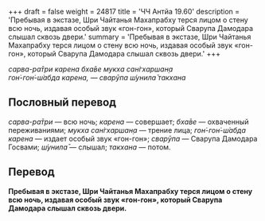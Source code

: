 +++
draft = false
weight = 24817
title = 'ЧЧ Антйа 19.60'
description = 'Пребывая в экстазе, Шри Чайтанья Махапрабху терся лицом о стену всю ночь, издавая особый звук «гон-гон», который Сварупа Дамодара слышал сквозь двери.'
summary = 'Пребывая в экстазе, Шри Чайтанья Махапрабху терся лицом о стену всю ночь, издавая особый звук «гон-гон», который Сварупа Дамодара слышал сквозь двери.'
+++

_сарва-ра̄три карена бха̄ве мукха сан̇гхаршан̣а  
гон̇-гон̇-ш́абда карена, — сварӯпа ш́унила̄ такхана_

## Пословный перевод

_сарва_\-_ра̄три_ — всю ночь; _карена_ — совершает; _бха̄ве_ — охваченный переживаниями; _мукха_ _сан̇гхаршан̣а_ — трение лица; _гон̇_\-_гон̇_\-_ш́абда_ _карена_ — издает особый звук «гон-гон»; _сварӯпа_ — Сварупа Дамодара Госвами; _ш́унила̄_ — слышал; _такхана_ — потом.

## Перевод

**Пребывая в экстазе, Шри Чайтанья Махапрабху терся лицом о стену всю ночь, издавая особый звук «гон-гон», который Сварупа Дамодара слышал сквозь двери.**
